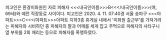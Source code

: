 피고인은 환경미화원인 자로 피해자 <<<내국인이름>>>B<<</내국인이름>>>(여, 69세)와 예전 직장동료 사이이다.
피고인은 2020. 4. 11. 07:40경 서울 송파구 <<<아파트>>>C<<</아파트>>>아파트 지하3층 휴게실 내에서 '미화원 출근부'를 가져가려는 피해자와 시비하던 중 피해자의 팔과 어깨를 세게 잡고 주먹으로 피해자의 사타구니 옆 부위를 2회 때리는 등으로 피해자를 폭행하였다.